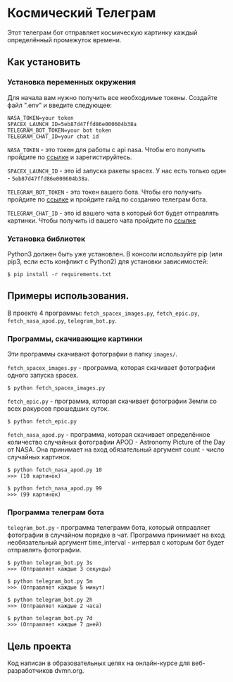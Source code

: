 # Космический Телеграм
Этот телеграм бот отправляет космическую картинку каждый определённый промежуток времени.
## Как установить
### Установка переменных окружения
Для начала вам нужно получить все необходимые токены. Создайте файл ".env" и введите следующее:
```
NASA_TOKEN=your token
SPACEX_LAUNCH_ID=5eb87d47ffd86e000604b38a
TELEGRAM_BOT_TOKEN=your bot token
TELEGRAM_CHAT_ID=your chat id
```
`NASA_TOKEN` - это токен для работы с api nasa. Чтобы его получить пройдите по [ссылке](https://api.nasa.gov/#apod) и зарегистируйтесь.

`SPACEX_LAUNCH_ID` - это id запуска ракеты spacex. У нас есть только один - `5eb87d47ffd86e000604b38a`.

`TELEGRAM_BOT_TOKEN` - это токен вашего бота. Чтобы его получить пройдите по [ссылке](https://tgfaq.ru/chto-takoe-token-bota.html) и пройдите гайд по созданию телеграм бота.

`TELEGRAM_CHAT_ID` - это id вашего чата в который бот будет отправлять картинки. Чтобы получить id вашего чата пройдите по [ссылке](https://lumpics.ru/how-find-out-chat-id-in-telegram/)
### Установка библиотек
Python3 должен быть уже установлен. В консоли используйте pip (или pip3, если есть конфликт с Python2) для установки зависимостей:
```
$ pip install -r requirements.txt
```
## Примеры использования.
В проекте 4 программы: `fetch_spacex_images.py`, `fetch_epic.py`, `fetch_nasa_apod.py`, `telegram_bot.py`.
### Программы, скачивающие картинки
Эти программы скачивают фотографии в папку `images/`.

`fetch_spacex_images.py` - программа, которая скачивает фотографии одного запуска spacex.
```
$ python fetch_spacex_images.py
```
`fetch_epic.py` - программа, которая скачивает фотографии Земли со всех ракурсов прошедших суток.
```
$ python fetch_epic.py
```
`fetch_nasa_apod.py` - программа, которая скачивает определённое количество случайных фотографии APOD - Astronomy Picture of the Day от NASA.
Она принимает на вход обязательный аргумент count - число случайных картинок.
```
$ python fetch_nasa_apod.py 10
>>> (10 картинок)
```
```
$ python fetch_nasa_apod.py 99
>>> (99 картинок)
```
### Программа телеграм бота
`telegram_bot.py` - программа телеграмм бота, который отправляет фотографии в случайном порядке в чат.
Программа принимает на вход необязательный аргумент time_interval - интервал с которым бот будет отправлять фотографии.
```
$ python telegram_bot.py 3s
>>> (Отправляет каждые 3 секунды)
```
```
$ python telegram_bot.py 5m
>>> (Отправляет каждые 5 минут)
```
```
$ python telegram_bot.py 2h
>>> (Отправляет каждые 2 часа)
```
```
$ python telegram_bot.py 7d
>>> (Отправляет каждые 7 дней)
```
## Цель проекта
Код написан в образовательных целях на онлайн-курсе для веб-разработчиков dvmn.org.
